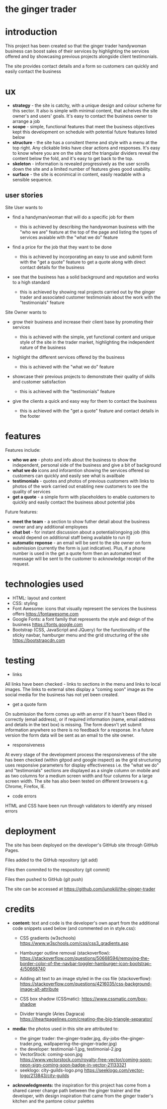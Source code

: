 # **the ginger trader**

# introduction

This project has been created so that the ginger trader handywoman business can boost sales of their services by 
highlighting the services offered and by showcasing previous projects alongside client testimonials. 

The site provides contact details and a form so customers can quickly and easily contact the business

# ux

-  **strategy** - the site is catchy, with a unique design and colour scheme for this sector.
It also is simple with minimal content, that acheives the site owner's and users' goals. It's easy to
contact the business owner to arrange a job
- **scope** - simple, functional features that meet the business objectives kept this development 
on schedule with potential future features listed below
- **structure** - the site has a consitent theme and style with a menu at the top right. Any clickable links 
have clear actions and responses. It's easy to know where you are on the site and the triangular
dividers reveal the content below the fold, and it's easy to get back to the top. 
- **skeleton** - information is revealed progressively as the user scrolls down the site and a limited number
of features gives good usability. 
- **surface** - the site is econimical in content, easily readable with a sensible sequence. 

## user stories

Site User wants to
- find a handyman/woman that will do a specific job for them

    - this is achieved by describing the handywoman business with the "who we are" feature at the top of the page
and listing the types of services avaiable with the "what we do" feature

- find a price for the job that they want to be done

    - this is achieved by incorporating an easy to use and submit form with the "get a quote" feature
     to get a quote along with direct contact details for the business

- see that the business has a solid background and reputation and works to a high standard
    
    - this is achieved by showing real projects carried out by the ginger trader and 
    associated customer testimonials about the work with the "testimonials" feature

Site Owner wants to
- grow their business and increase their client base by promoting their services

    - this is achieved with the simple, yet functional content and unique style of the site in the trader market,
    highlighting the independent nature of the business

- highlight the different services offered by the business

    - this is achieved with the "what we do" feature

- showcase their previous projects to demonstrate their quality of skills and customer satisfaction

    - this is achieved with the "testimonials" feature

- give the clients a quick and easy way for them to contact the business

    - this is achieved with the "get a quote" feature and contact details in the footer


# features

Features include:
- **who we are** - photo and info about the business to show the independent, 
personal side of the business and give a bit of background
- **what we do** icons and inforamtion showing the services offered so customers can 
quickly and easily see what is availbale
- **testimonials** - quotes and photos of previous customers with links to photos of 
the work carried out enabling new customers to see the quality of services
- **get a quote** - a simple form with placeholders to enable customers to quickly and easily 
contact the business about potential jobs

Future features:
- **meet the team** - a section to show futher detail about the business owner and any additional employees
- **chat bot** - for instant discussion about a potential/ongoing job (this would depend on 
additional staff being available to run it)
- **automatic reponse** - an email will be sent to the site owner on form submission (currently the form is just indicative). 
Plus, if a phone number is used in the get a quote form then an automated text maessage 
will be sent to the customer to acknowledge receipt of the request. 

# technologies used

- HTML: layout and content 
- CSS: styling
- Font Awesome: icons that visually represent the services the business offers https://fontawesome.com
- Google Fonts: a font family that represents the style and deign of the business https://fonts.google.com
- Bootstrap (CSS, JavaScript and JQuery) for the functionality of the sticky navbar, hamburger menu 
    and the grid structuring of the site https://bootstrapcdn.com

# testing

- links

All links have been checked - links to sections in the menu and links to local images. 
The links to external sites display a "coming soon" image as the social media for the business
has not yet been created. 

- get a quote form

On submission the form comes up with an error if it hasn't been filled in correctly (email address), 
or if required information (name, email address and details in the text box) is missing. The form doesn't yet submit information anywhere so there is no feedback 
for a response. 
In a future version the form data will be sent as an email to the site owner.  

- responsiveness

At every stage of the development process the responsiveness of the site has been checked (within gitpod and google inspect) as 
the grid structuring uses responsive parameters for display effectiveness i.e. the "what we do" and "testimonials" sections
are displayed as a single column on mobile and as two columns for a medium screen width and four columns for a large screen width.
The site has also been tested on different browsers e.g. Chrome, Firefox, IE.  

- code errors

HTML and CSS have been run through validators to identify any missed errors

# deployment

The site has been deployed on the developer's GitHub site through GitHub Pages.

Files added to the GitHub repository (git add)

Files then commited to the respository (git commit)

Files then pushed to GitHub (git push)

The site can be accessed at https://github.com/junokili/the-ginger-trader

# credits

- **content:** text and code is the developer's own apart from the additional code snippets used below 
(and commented on in style.css):

    - CSS gradients (w3schools)
https://www.w3schools.com/css/css3_gradients.asp

    - Hamburger outline removal (stackoverflow):
https://stackoverflow.com/questions/50668594/removing-the-border-color-of-the-navbar-toggler-hamburger-icon-bootstrap-4/50668740

    - Adding alt text to an image styled in the css file (stackoverflow):
https://stackoverflow.com/questions/4216035/css-background-image-alt-attribute

    - CSS box shadow (CSSmatic):
https://www.cssmatic.com/box-shadow

    - Divider triangle (Aries Dagraca)
https://iheartpagelines.com/creating-the-big-triangle-separator/


- **media:** the photos used in this site are attributed to: 
    - the ginger trader: the-ginger-trader.jpg, diy-jobs-the-ginger-trader.png, wallpapering-the-ginger-trader.jpg) 
    - the developer: testimonial-1.jpg, testimonial-2.jpg
    - VectorStock: coming-soon.jpg https://www.vectorstock.com/royalty-free-vector/coming-soon-neon-sign-coming-soon-badge-in-vector-21133321
    - seeklogo: city-guilds-logo.png https://seeklogo.com/vector-logo/213843/city-guilds

- **acknowledgments:** the inspiration for this project has come from a shared career change path between the ginger trainer and the
developer, with design inspiration that came from the ginger trader's kitchen and the pantone colour palettes
